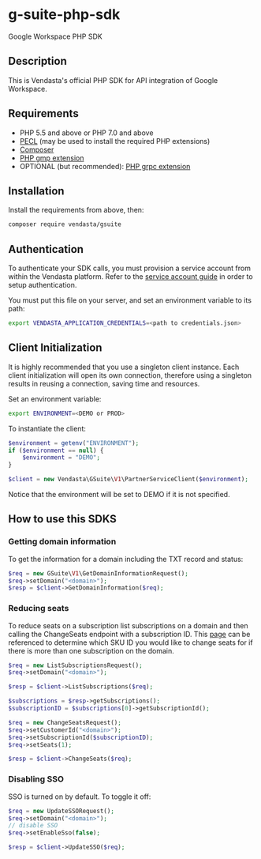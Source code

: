 # g-suite-php-sdk
Google Workspace PHP SDK

## Description

This is Vendasta's official PHP SDK for API integration of Google Workspace.

## Requirements

- PHP 5.5 and above or PHP 7.0 and above
- [PECL](https://pecl.php.net/) (may be used to install the required PHP extensions)
- [Composer](https://getcomposer.org/)
- [PHP gmp extension](http://php.net/manual/en/book.gmp.php)
- OPTIONAL (but recommended): [PHP grpc extension](https://cloud.google.com/php/grpc)

## Installation

Install the requirements from above, then:

```bash
composer require vendasta/gsuite
```

## Authentication

To authenticate your SDK calls, you must provision a service account from within the Vendasta platform. Refer to the [service account guide](https://developers.vendasta.com/guides/service-accounts) in order to setup authentication.

You must put this file on your server, and set an environment variable to its path:

```bash
export VENDASTA_APPLICATION_CREDENTIALS=<path to credentials.json>
```

## Client Initialization

It is highly recommended that you use a singleton client instance. Each client initialization will open its own connection, therefore using a singleton results in reusing a connection, saving time and resources.

Set an environment variable:

```bash
export ENVIRONMENT=<DEMO or PROD> 
```

To instantiate the client:

```php
$environment = getenv("ENVIRONMENT");
if ($environment == null) {
    $environment = "DEMO";
}

$client = new Vendasta\GSuite\V1\PartnerServiceClient($environment);
```

Notice that the environment will be set to DEMO if it is not specified.

## How to use this SDKS

### Getting domain information
To get the information for a domain including the TXT record and status:
```php
$req = new GSuite\V1\GetDomainInformationRequest();
$req->setDomain("<domain>");
$resp = $client->GetDomainInformation($req);
```

### Reducing seats

To reduce seats on a subscription list subscriptions on a domain and then calling the ChangeSeats endpoint with a subscription ID. This [page](https://developers.google.com/admin-sdk/licensing/v1/how-tos/products) can be referenced to determine which SKU ID you would like to change seats for if there is more than one subscription on the domain.
```php
$req = new ListSubscriptionsRequest();
$req->setDomain("<domain>");

$resp = $client->ListSubscriptions($req);

$subscriptions = $resp->getSubscriptions();
$subscriptionID = $subscriptions[0]->getSubscriptionId();

$req = new ChangeSeatsRequest();
$req->setCustomerId("<domain>");
$req->setSubscriptionId($subscriptionID);
$req->setSeats(1);

$resp = $client->ChangeSeats($req);
```

### Disabling SSO
SSO is turned on by default. To toggle it off:
```php
$req = new UpdateSSORequest();
$req->setDomain("<domain>");
// disable SSO
$req->setEnableSso(false);

$resp = $client->UpdateSSO($req);
```